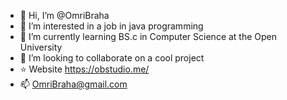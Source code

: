 - 👋 Hi, I’m @OmriBraha
- 👀 I’m interested in a job in java programming
- 🌱 I’m currently learning BS.c in Computer Science at the Open University
- 💞️ I’m looking to collaborate on a cool project
- :star: Website https://obstudio.me/
- 📫 OmriBraha@gmail.com


<!---
OmriBraha/OmriBraha is a ✨ special ✨ repository because its `README.md` (this file) appears on your GitHub profile.
You can click the Preview link to take a look at your changes.
--->
